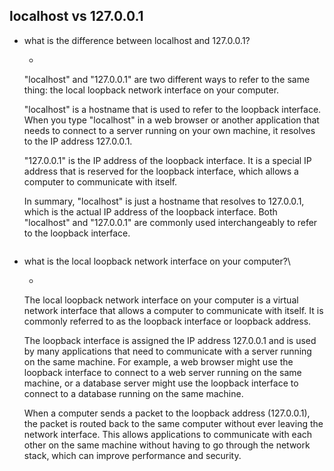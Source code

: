 ## localhost vs 127.0.0.1

- what is the difference between localhost and 127.0.0.1?
	- ```
	"localhost" and "127.0.0.1" are two different ways to refer to the same thing: the local loopback network interface on your computer.

	"localhost" is a hostname that is used to refer to the loopback interface. When you type "localhost" in a web browser or another application that needs to connect to a server running on your own machine, it resolves to the IP address 127.0.0.1.

	"127.0.0.1" is the IP address of the loopback interface. It is a special IP address that is reserved for the loopback interface, which allows a computer to communicate with itself.

	In summary, "localhost" is just a hostname that resolves to 127.0.0.1, which is the actual IP address of the loopback interface. Both "localhost" and "127.0.0.1" are commonly used interchangeably to refer to the loopback interface.
	```

- what is the local loopback network interface on your computer?\
	- ```
	The local loopback network interface on your computer is a virtual network interface that allows a computer to communicate with itself. It is commonly referred to as the loopback interface or loopback address.

	The loopback interface is assigned the IP address 127.0.0.1 and is used by many applications that need to communicate with a server running on the same machine. For example, a web browser might use the loopback interface to connect to a web server running on the same machine, or a database server might use the loopback interface to connect to a database running on the same machine.

	When a computer sends a packet to the loopback address (127.0.0.1), the packet is routed back to the same computer without ever leaving the network interface. This allows applications to communicate with each other on the same machine without having to go through the network stack, which can improve performance and security.
	```